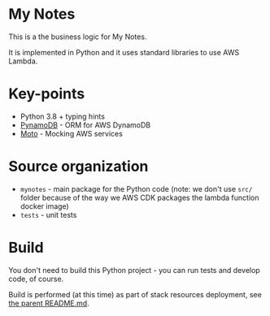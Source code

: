 # My Notes

This is a the business logic for My Notes. 

It is implemented in Python and it uses standard libraries to use AWS Lambda.

# Key-points

* Python 3.8 + typing hints
* [PynamoDB](https://pynamodb.readthedocs.io/) - ORM for AWS DynamoDB
* [Moto](http://docs.getmoto.org/) - Mocking AWS services

# Source organization

* `mynotes` - main package for the Python code (note: we don't use `src/` folder because of the way we AWS CDK packages the lambda function docker image)
* `tests` - unit tests

# Build 

You don't need to build this Python project - you can run tests and develop code, of course. 

Build is performed (at this time) as part of stack resources deployment, see [the parent README.md](../README.md).
